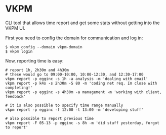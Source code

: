 # VKPM

CLI tool that allows time report and get some stats without getting into
the VKPM UI.

First you need to config the domain for communication and log in:
```shell
$ vkpm config --domain vkpm-domain
$ vkpm login
```

Now, reporting time is easy:
```shell
# report 1h, 2h30m and 4h30m
# these would go to 09:00-10:00, 10:00-12:30, and 12:30-17:00
vkpm report -p egginc -s 1h -a analysis -m 'dealing with email'
vkpm report -p k4s -s 2h30m -S 80 -m 'coding net req. Im close with completing!'
vkpm report -p egginc -s 4h30m -a management -m 'working with client, feedback'

# it is also possible to specify time range manually
vkpm report -p egginc -f 12:00 -t 13:00 -m 'developing stuff'

# also possible to report previous time
vkpm report -F 05-13 -p egginc -s 8h -m 'did stuff yesterday, forgot to report'
```

